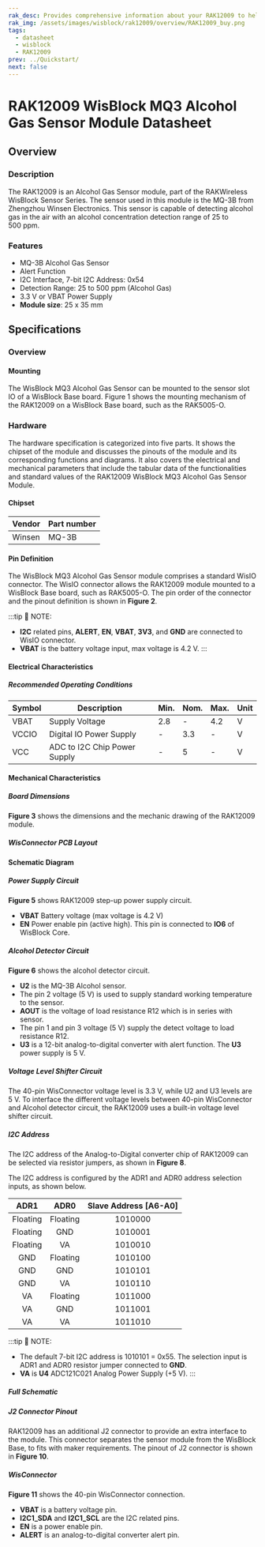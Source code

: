 ```yaml
---
rak_desc: Provides comprehensive information about your RAK12009 to help you use it. This information includes technical specifications, characteristics, and requirements, and it also discusses the device components.
rak_img: /assets/images/wisblock/rak12009/overview/RAK12009_buy.png
tags:
  - datasheet
  - wisblock
  - RAK12009
prev: ../Quickstart/
next: false
---
```


# RAK12009 WisBlock MQ3 Alcohol Gas Sensor Module Datasheet

## Overview

### Description

The RAK12009 is an Alcohol Gas Sensor module, part of the RAKWireless WisBlock Sensor Series. The sensor used in this module is the MQ-3B from Zhengzhou Winsen Electronics. This sensor is capable of detecting alcohol gas in the air with an alcohol concentration detection range of 25 to 500&nbsp;ppm.

### Features 

* MQ-3B Alcohol Gas Sensor
* Alert Function
* I2C Interface, 7-bit I2C Address: 0x54
* Detection Range: 25 to 500&nbsp;ppm (Alcohol Gas)
* 3.3&nbsp;V or VBAT Power Supply
* **Module size**: 25 x 35&nbsp;mm

## Specifications

### Overview

#### Mounting

The WisBlock MQ3 Alcohol Gas Sensor can be mounted to the sensor slot IO of a WisBlock Base board. Figure 1 shows the mounting mechanism of the RAK12009 on a WisBlock Base board, such as the RAK5005-O.

<rk-img
  src="/assets/images/wisblock/rak12009/datasheet/image-20210225140319101.png"
  width="60%"
  caption="RAK12009 WisBlock MQ3 Alcohol Gas Sensor Mounting"
/>

### Hardware

The hardware specification is categorized into five parts. It shows the chipset of the module and discusses the pinouts of the module and its corresponding functions and diagrams. It also covers the electrical and mechanical parameters that include the tabular data of the functionalities and standard values of the RAK12009 WisBlock MQ3 Alcohol Gas Sensor Module.

#### Chipset

| Vendor | Part number |
| ------ | ----------- |
| Winsen | MQ-3B       |

#### Pin Definition

The WisBlock MQ3 Alcohol Gas Sensor module comprises a standard WisIO connector. The WisIO connector allows the RAK12009 module mounted to a WisBlock Base board, such as RAK5005-O. The pin order of the connector and the pinout definition is shown in **Figure 2**. 


:::tip 📝 NOTE:
- **I2C** related pins, **ALERT**, **EN**, **VBAT**, **3V3**, and **GND** are connected to WisIO connector.
- **VBAT** is the battery voltage input, max voltage is 4.2&nbsp;V.
:::

<rk-img
  src="/assets/images/wisblock/rak12009/datasheet/RAK12009_Pinout.svg"
  width="80%"
  caption="RAK12009 WisBlock MQ3 Alcohol Sensor Pinout"
/>

#### Electrical Characteristics

##### Recommended Operating Conditions

| Symbol | Description                  | Min. | Nom. | Max. | Unit |
| ------ | ---------------------------- | ---- | ---- | ---- | ---- |
| VBAT   | Supply Voltage               | 2.8  | -    | 4.2  | V    |
| VCCIO  | Digital IO Power Supply      | -    | 3.3  | -    | V    |
| VCC    | ADC to I2C Chip Power Supply | -    | 5    | -    | V    |


#### Mechanical Characteristics

##### Board Dimensions

**Figure 3** shows the dimensions and the mechanic drawing of the RAK12009 module.
<rk-img
  src="/assets/images/wisblock/rak12009/datasheet/image-20210225140329283.png"
  width="80%"
  caption="RAK12009 WisBlock MQ3 Alcohol Sensor Module Mechanic Drawing"
/>

##### WisConnector PCB Layout

<rk-img
  src="/assets/images/wisblock/rak12009/datasheet/image-20201228093039748.png"
  width="100%"
  caption="WisConnector PCB Footprint and Recommendations"
/>

#### Schematic Diagram

##### Power Supply Circuit

**Figure 5** shows RAK12009 step-up power supply circuit. 

* **VBAT** Battery voltage (max voltage is 4.2&nbsp;V) 
* **EN** Power enable pin (active high). This pin is connected to **IO6** of WisBlock Core. 

<rk-img
  src="/assets/images/wisblock/rak12009/datasheet/image-20210702184355429.png"
  width="100%"
  caption="RAK12009 WisBlock MQ3 Alcohol Sensor Module Power Supply"
/>

##### Alcohol Detector Circuit

**Figure 6** shows the alcohol detector circuit.

* **U2** is the MQ-3B Alcohol sensor.
* The pin 2 voltage (5&nbsp;V) is used to supply standard working temperature to the sensor. 
* **AOUT** is the voltage of load resistance R12 which is in series with sensor.
* The pin 1 and pin 3 voltage (5&nbsp;V) supply the detect voltage to load resistance R12.
* **U3** is a 12-bit analog-to-digital converter with alert function. The **U3** power supply is 5&nbsp;V.

<rk-img
  src="/assets/images/wisblock/rak12009/datasheet/image-20210702184649125.png"
  width="100%"
  caption="RAK12009 WisBlock MQ3 Alcohol Sensor Module Detector Circuit"
/>

##### Voltage Level Shifter Circuit

The 40-pin WisConnector voltage level is 3.3&nbsp;V, while U2 and U3 levels are 5&nbsp;V. To interface the different voltage levels between 40-pin WisConnector and Alcohol detector circuit, the RAK12009 uses a built-in voltage level shifter circuit.


<rk-img
  src="/assets/images/wisblock/rak12009/datasheet/image-20210702191010195.png"
  width="60%"
  caption="Voltage Level Shifter Circuit"
/>


##### I2C Address

The I2C address of the Analog-to-Digital converter chip of RAK12009 can be selected via resistor jumpers, as shown in **Figure 8**.

<rk-img
  src="/assets/images/wisblock/rak12009/datasheet/image-20210914101758600.png"
  width="50%"
  caption=" RAK12009 Alcohol Sensor Module I2C Address configuration"
/>

The I2C address is configured by the ADR1 and ADR0 address selection inputs, as shown below.


| **ADR1**  | **ADR0**  |  **Slave Address [A6-A0]** |
|:---------:|:---------:|:--------------------------:|
| Floating  | Floating  |1010000                     |           
| Floating  | GND       |1010001                     |
| Floating  | VA        |1010010                     |
| GND       | Floating  |1010100                     |
| GND       | GND       |1010101                     |
| GND       | VA        |1010110                     |
| VA        | Floating  |1011000                     |
| VA        | GND       |1011001                     |
| VA        | VA        |1011010                     |


:::tip 📝 NOTE:
- The default 7-bit I2C address is 1010101 = 0x55. The selection input is ADR1 and ADR0 resistor jumper connected to **GND**.
- **VA** is **U4** ADC121C021 Analog Power Supply (+5&nbsp;V).
:::

##### Full Schematic

<rk-img
  src="/assets/images/wisblock/rak12009/datasheet/rak12009_sch.png"
  width="100%"
  caption="RAK12009 complete schematic"
/>


##### J2 Connector Pinout

RAK12009 has an additional J2 connector to provide an extra interface to the module. This connector separates the sensor module from the WisBlock Base, to fits with maker requirements. The pinout of J2 connector is shown in **Figure 10**.

<rk-img
  src="/assets/images/wisblock/rak12004/datasheet/j2-connector.png"
  width="40%"
  caption="J2 Connector Pinout"
/>

##### WisConnector

**Figure 11** shows the 40-pin WisConnector connection.

* **VBAT** is a battery voltage pin.
* **I2C1_SDA** and **I2C1_SCL** are the I2C related pins.
* **EN** is a power enable pin.
* **ALERT** is an analog-to-digital converter alert pin.

<rk-img
  src="/assets/images/wisblock/rak12009/datasheet/image-20210702182842279.png"
  width="40%"
  caption="RAK12009 Module 40-pin WisConnector"
/>

